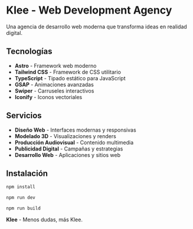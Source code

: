 # Klee - Web Development Agency

Una agencia de desarrollo web moderna que transforma ideas en realidad digital.

##  Tecnologías

- **Astro** - Framework web moderno
- **Tailwind CSS** - Framework de CSS utilitario
- **TypeScript** - Tipado estático para JavaScript
- **GSAP** - Animaciones avanzadas
- **Swiper** - Carruseles interactivos
- **Iconify** - Iconos vectoriales

##  Servicios

- **Diseño Web** - Interfaces modernas y responsivas
- **Modelado 3D** - Visualizaciones y renders
- **Producción Audiovisual** - Contenido multimedia
- **Publicidad Digital** - Campañas y estrategias
- **Desarrollo Web** - Aplicaciones y sitios web

##  Instalación

```bash
npm install

npm run dev

npm run build
```

**Klee** - Menos dudas, más Klee.